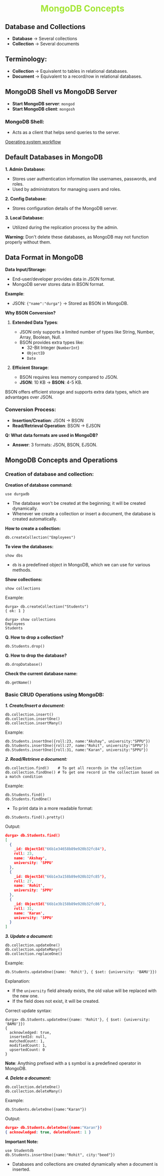 
# MongoDB Concepts
<style>
  h1 {
    color: #a3e635;
    text-align: center;
  }
</style>

## Database and Collections
- **Database** → Several collections
- **Collection** → Several documents

## Terminology:
- **Collection** → Equivalent to tables in relational databases.
- **Document** → Equivalent to a record/row in relational databases.

## MongoDB Shell vs MongoDB Server
- **Start MongoDB server**: `mongod`
- **Start MongoDB client**: `mongosh`

### MongoDB Shell:
- Acts as a client that helps send queries to the server.

[Operating system workflow](https://claude.site/artifacts/a8482635-e1c1-4dab-97ef-17f37a6f2820)

## Default Databases in MongoDB

**1. Admin Database:**
- Stores user authentication information like usernames, passwords, and roles.
- Used by administrators for managing users and roles.

**2. Config Database:**
- Stores configuration details of the MongoDB server.

**3. Local Database:**
- Utilized during the replication process by the admin.

**Warning:** Don't delete these databases, as MongoDB may not function properly without them.

## Data Format in MongoDB

**Data Input/Storage:**
- End-user/developer provides data in JSON format.
- MongoDB server stores data in BSON format.

**Example**:
- JSON: `{"name":"durga"}` → Stored as BSON in MongoDB.

**Why BSON Conversion?**
1. **Extended Data Types**:
   - JSON only supports a limited number of types like String, Number, Array, Boolean, Null.
   - BSON provides extra types like:
     - 32-Bit Integer (`NumberInt`)
     - `ObjectID`
     - `Date`

2. **Efficient Storage**:
   - BSON requires less memory compared to JSON.
   - **JSON**: 10 KB → **BSON**: 4-5 KB.

BSON offers efficient storage and supports extra data types, which are advantages over JSON.

### Conversion Process:
- **Insertion/Creation**: JSON → BSON
- **Read/Retrieval Operation**: BSON → EJSON

**Q: What data formats are used in MongoDB?**
- **Answer**: 3 formats: JSON, BSON, EJSON.


## MongoDB Concepts and Operations

### Creation of database and collection:

**Creation of database command:**
```shell
use durgadb
```
- The database won't be created at the beginning; it will be created dynamically.
- Whenever we create a collection or insert a document, the database is created automatically.

**How to create a collection:**
```shell
db.createCollection("Employees")
```

**To view the databases:**
```shell
show dbs
```
- `db` is a predefined object in MongoDB, which we can use for various methods.

**Show collections:**
```shell
show collections
```

Example:
```shell
durga> db.createCollection("Students")
{ ok: 1 }

durga> show collections
Employees
Students
```

**Q. How to drop a collection?**
```shell
db.Students.drop()
```

**Q. How to drop the database?**
```shell
db.dropDatabase()
```

**Check the current database name:**
```shell
db.getName()
```

### Basic CRUD Operations using MongoDB:

**_1. Create/Insert a document:_**
```shell
db.collection.insert()
db.collection.insertOne()
db.collection.insertMany()
```

Example:
```shell
db.Students.insertOne({roll:23, name:"Akshay", university:"SPPU"})
db.Students.insertOne({roll:27, name:"Rohit", university:"SPPU"})
db.Students.insertOne({roll:31, name:"Karan", university:"SPPU"})
```

**_2. Read/Retrieve a document:_**
```shell
db.collection.find()    # To get all records in the collection
db.collection.findOne() # To get one record in the collection based on a match condition
```

Example:
```shell
db.Students.find()
db.Students.findOne()
```

- To print data in a more readable format:
```shell
db.Students.find().pretty()
```

Output:
```json
durga> db.Students.find()
[
  {
    _id: ObjectId("66b1e34658b89e920b32fc84"),
    roll: 23,
    name: 'Akshay',
    university: 'SPPU'
  },
  {
    _id: ObjectId("66b1e3a158b89e920b32fc85"),
    roll: 27,
    name: 'Rohit',
    university: 'SPPU'
  },
  {
    _id: ObjectId("66b1e3b158b89e920b32fc86"),
    roll: 31,
    name: 'Karan',
    university: 'SPPU'
  }
]
```

**_3. Update a document:_**
```shell
db.collection.updateOne()
db.collection.updateMany()
db.collection.replaceOne()
```

Example:
```shell
db.Students.updateOne({name: 'Rohit'}, { $set: {university: 'BAMU'}})
```

Explanation:
- If the `university` field already exists, the old value will be replaced with the new one.
- If the field does not exist, it will be created.

Correct update syntax:
```shell
durga> db.Students.updateOne({name: 'Rohit'}, { $set: {university: 'BAMU'}})
{
  acknowledged: true,
  insertedId: null,
  matchedCount: 1,
  modifiedCount: 1,
  upsertedCount: 0
}
```
**Note**: Anything prefixed with a `$` symbol is a predefined operator in MongoDB.

**_4. Delete a document:_**
```shell
db.collection.deleteOne()
db.collection.deleteMany()
```

Example:
```shell
db.Students.deleteOne({name:"Karan"})
```

Output:
```json
durga> db.Students.deleteOne({name:"Karan"})
{ acknowledged: true, deletedCount: 1 }
```

**Important Note:**
```shell
use Studentdb
db.Students.insertOne({name:"Rohit", city:"beed"})
```
- Databases and collections are created dynamically when a document is inserted.
